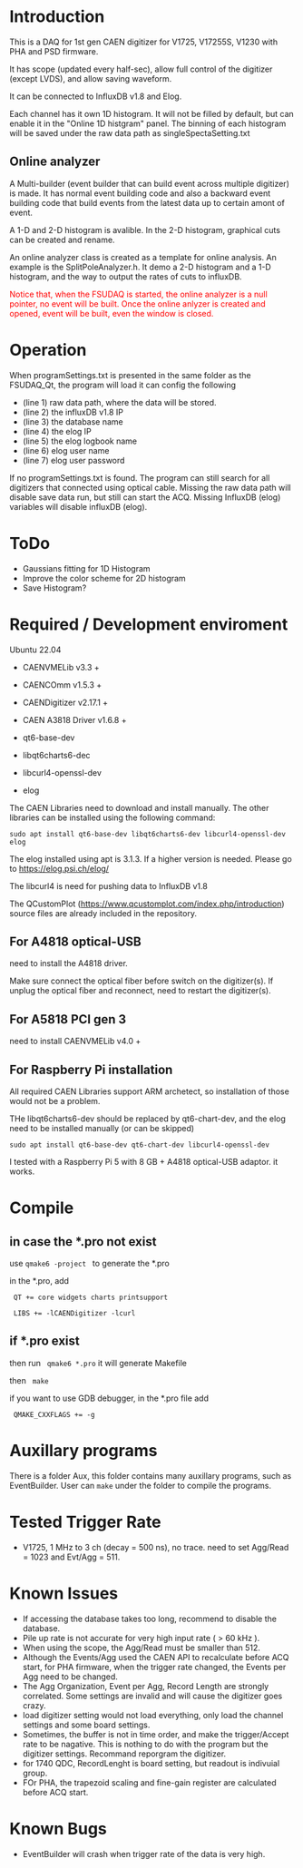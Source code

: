 # Introduction

This is a DAQ for 1st gen CAEN digitizer for V1725, V17255S, V1230 with PHA and PSD firmware.

It has scope (updated every half-sec), allow full control of the digitizer (except LVDS), and allow saving waveform.

It can be connected to InfluxDB v1.8 and Elog.

Each channel has it own 1D histogram. It will not be filled by default, but can enable it in the "Online 1D histgram" panel. The binning of each histogram will be saved under the raw data path as singleSpectaSetting.txt

## Online analyzer
A Multi-builder (event builder that can build event across multiple digitizer) is made. It has normal event building code and also a backward event building code that build events from the latest data up to certain amont of event.

A 1-D and 2-D histogram is avalible. In the 2-D histogram, graphical cuts can be created and rename.

An online analyzer class is created as a template for online analysis. An example is the SplitPoleAnalyzer.h. It demo a 2-D histogram and a 1-D histogram, and the way to output the rates of cuts to influxDB.

<span style="color:red;">Notice that, when the FSUDAQ is started, the online analyzer is a null pointer, no event will be built. Once the online anlyzer is created and opened, event will be built, even the window is closed. </span>

# Operation

When programSettings.txt is presented in the same folder as the FSUDAQ_Qt, the program will load it can config the following 

- (line 1) raw data path, where the data will be stored.
- (line 2) the influxDB v1.8 IP
- (line 3) the database name
- (line 4) the elog IP
- (line 5) the elog logbook name
- (line 6) elog user name
- (line 7) elog user password

If no programSettings.txt is found. The program can still search for all digitizers that connected using optical cable. 
Missing the raw data path will disable save data run, but still can start the ACQ. Missing InfluxDB (elog) variables will disable influxDB (elog). 


# ToDo

- Gaussians fitting for 1D Histogram
- Improve the color scheme for 2D histogram
- Save Histogram?

# Required / Development enviroment

Ubuntu 22.04

- CAENVMELib v3.3 +
- CAENCOmm v1.5.3 +
- CAENDigitizer v2.17.1 +
- CAEN A3818 Driver v1.6.8 +

- qt6-base-dev
- libqt6charts6-dec
- libcurl4-openssl-dev
- elog

The CAEN Libraries need to download and install manually. The other libraries can be installed using the following command:

`sudo apt install qt6-base-dev libqt6charts6-dev libcurl4-openssl-dev elog`

The elog installed using apt is 3.1.3. If a higher version is needed. Please go to https://elog.psi.ch/elog/

The libcurl4 is need for pushing data to InfluxDB v1.8

The QCustomPlot (https://www.qcustomplot.com/index.php/introduction) source files are already included in the repository.

## For A4818 optical-USB 

need to install the A4818 driver.

Make sure connect the optical fiber before switch on the digitizer(s). If unplug the optical fiber and reconnect, need to restart the digitizer(s).

## For A5818 PCI gen 3

need to install CAENVMELib v4.0 +

## For Raspberry Pi installation

All required CAEN Libraries support ARM archetect, so installation of those would not be a problem.

THe libqt6charts6-dev should be replaced by qt6-chart-dev, and the elog need to be installed manually (or can be skipped)

`sudo apt install qt6-base-dev qt6-chart-dev libcurl4-openssl-dev`

I tested with a Raspberry Pi 5 with 8 GB + A4818 optical-USB adaptor. it works.

# Compile

## in case the *.pro not exist
use `qmake6 -project ` to generate the *.pro

in the *.pro, add 

` QT += core widgets charts printsupport`

` LIBS += -lCAENDigitizer -lcurl`

## if *.pro exist

then run ` qmake6 *.pro` it will generate Makefile

then  ` make`

if you want to use GDB debugger, in the *.pro file add

` QMAKE_CXXFLAGS += -g`

# Auxillary programs

There is a folder Aux, this folder contains many auxillary programs, such as EventBuilder. User can `make` under the folder to compile the programs.

# Tested Trigger Rate

* V1725, 1 MHz to 3 ch (decay = 500 ns), no trace. need to set Agg/Read = 1023 and Evt/Agg = 511.

# Known Issues

* If accessing the database takes too long, recommend to disable the database.
* Pile up rate is not accurate for very high input rate ( > 60 kHz ).
* When using the scope, the Agg/Read must be smaller than 512.
* Although the Events/Agg used the CAEN API to recalculate before ACQ start, for PHA firmware, when the trigger rate changed, the Events per Agg need to be changed.
* The Agg Organization, Event per Agg, Record Length are strongly correlated. Some settings are invalid and will cause the digitizer goes crazy.
* load digitizer setting would not load everything, only load the channel settings and some board settings.
* Sometimes, the buffer is not in time order, and make the trigger/Accept rate to be nagative. This is nothing to do with the program but the digitizer settings. Recommand reporgram the digitizer.
* for 1740 QDC, RecordLenght is board setting, but readout is indivuial group.
* FOr PHA, the trapezoid scaling and fine-gain register are calculated before ACQ start.

# Known Bugs

* EventBuilder will crash when trigger rate of the data is very high.
